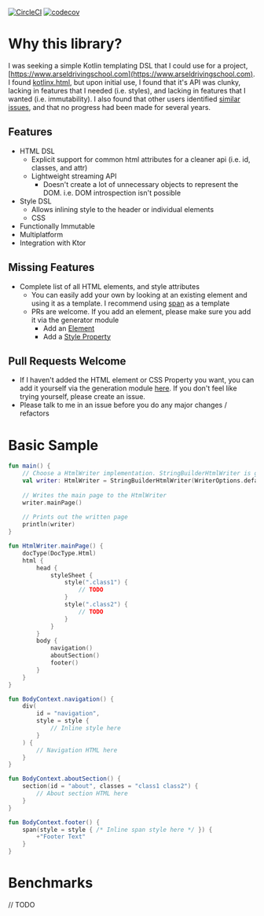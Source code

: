 [![CircleCI](https://circleci.com/gh/ScottPierce/kotlin-html/tree/master.svg?style=svg)](https://circleci.com/gh/ScottPierce/kotlin-html/tree/master)
[![codecov](https://codecov.io/gh/ScottPierce/kotlin-html/branch/master/graph/badge.svg)](https://codecov.io/gh/ScottPierce/kotlin-html)

# Why this library?
I was seeking a simple Kotlin templating DSL that I could use for a project, 
[https://www.arseldrivingschool.com](https://www.arseldrivingschool.com). I found 
[kotlinx.html](https://github.com/Kotlin/kotlinx.html), but upon initial use, I found that it's API was clunky, lacking 
in features that I needed (i.e. styles), and lacking in features that I wanted (i.e. immutability). I also found that 
other users identified [similar issues](https://github.com/Kotlin/kotlinx.html/issues/31), and that no progress had 
been made for several years.

## Features
* HTML DSL
    * Explicit support for common html attributes for a cleaner api (i.e. id, classes, and attr)
    * Lightweight streaming API
        * Doesn't create a lot of unnecessary objects to represent the DOM. i.e. DOM introspection isn't possible
* Style DSL
    * Allows inlining style to the header or individual elements
    * CSS
* Functionally Immutable
* Multiplatform
* Integration with Ktor

## Missing Features
* Complete list of all HTML elements, and style attributes
    * You can easily add your own by looking at an existing element and using it as a template. I recommend using 
    [span](/html-builder/src/genMain/kotlin/dev/scottpierce/html/element/Span.kt) as a template
    * PRs are welcome. If you add an element, please make sure you add it via the generator module
        * Add an [Element](https://github.com/ScottPierce/kotlin-html/blob/master/html-builder-generator/src/main/kotlin/dev/scottpierce/html/generate/model/Element.kt)
        * Add a [Style Property](https://github.com/ScottPierce/kotlin-html/blob/master/html-builder-generator/src/main/kotlin/dev/scottpierce/html/generate/model/StyleProperty.kt)
    
## Pull Requests Welcome
* If I haven't added the HTML element or CSS Property you want, you can add it yourself via the generation module 
[here](/html-builder-generator/src/main/kotlin/dev/scottpierce/html/generate/Model.kt). If you don't feel like trying 
yourself, please create an issue.
* Please talk to me in an issue before you do any major changes / refactors

# Basic Sample
```Kotlin
fun main() {
    // Choose a HtmlWriter implementation. StringBuilderHtmlWriter is good for testing.
    val writer: HtmlWriter = StringBuilderHtmlWriter(WriterOptions.default)
    
    // Writes the main page to the HtmlWriter
    writer.mainPage()
    
    // Prints out the written page
    println(writer)
}

fun HtmlWriter.mainPage() {
    docType(DocType.Html)
    html {
        head {
            styleSheet {
                style(".class1") {
                    // TODO
                }
                style(".class2") {
                    // TODO
                }
            }
        }
        body {
            navigation()
            aboutSection()
            footer()
        }
    }
}

fun BodyContext.navigation() {
    div(
        id = "navigation",
        style = style {
            // Inline style here
        }
    ) {
        // Navigation HTML here
    }
}

fun BodyContext.aboutSection() {
    section(id = "about", classes = "class1 class2") {
        // About section HTML here
    }
}

fun BodyContext.footer() {
    span(style = style { /* Inline span style here */ }) {
        +"Footer Text"
    }
}
```

# Benchmarks
// TODO